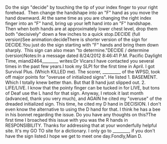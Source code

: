 Do the sign "decide" by touching the tip of your index finger to your right forehead.  
  Then change the handshape into an "F" hand as you move the hand downward. At 
  the same time as you are changing the right index finger into an "F" hand, 
  bring up your left hand into an "F" handshape.  Then when both hands are 
  at approximately lower chest level, drop them both "decisively" down a few 
  inches to a quick stop.DECIDE (full version)See
  animation:decideThere is shorter version of the sign for DECIDE.You just do the sign starting with "F" hands and bring them down 
			sharply.  This sign can also mean "to determine."DECIDE / determine (version)Notes:In a message dated 8/24/2012 8:46:41 P.M. Pacific Daylight 
					Time, miand2464________ writes:Dr Vicars:I have contacted you several times in the past few 
							years.I took my SLPI for the first time in April. I got 
							Survival Plus. (Which KILLED me). The scorer, 
							_________ of the WPSD, took off major points for 
							"overuse of initialized signs". He listed 1. 
							BASEMENT. Which I totally knew better than. But that 
							B hand just slipped out. 2. LIFE/LIVE. I know that 
							the pointy finger can be tucked in for LIVE, but 
							tons of Deaf use the L hand for that sign. Anyway, I 
							retook it last month (advanced, thank you very 
							much), and AGAIN he cited my "overuse" of the 
							dreaded initialized sign. This time, he cited my D 
							hand in DECISION. I don't even know the alternative 
							to using the D hand for that. I think he has a bee 
							in his bonnet regarding the issue. Do you have any 
							thoughts on this?The first time I broached this issue with you was 
							the R hands in RESPONSIBILITY. Thanks for addressing 
							that at your wonderfully helpful site. It's my GO TO 
							site for a dictionary. I only go to ________, if you 
							don't have the sign listed.I hope we get to meet one day.Fondly,Mian D.
